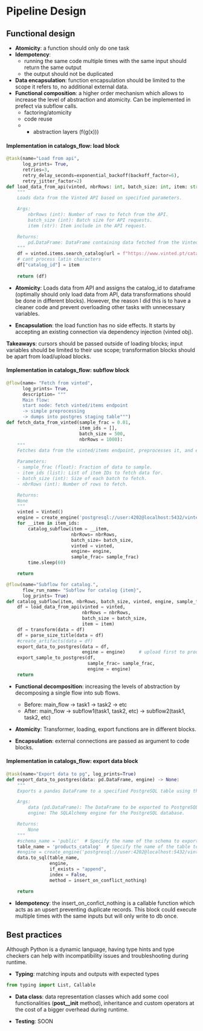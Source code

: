 # Pipeline Design

## Functional design

- **Atomicity**: a function should only do one task
- **Idempotency**: 
    - running the same code multiple times with the same input should return the same output
    - the output should not be duplicated
- **Data encapsulation**: function encapsulation should be limited to the scope it refers to, no additional external data.
- **Functional composition**: a higher order mechanism which allows to increase the level of abstraction and atomicity. Can be implemented in prefect via subflow calls.
    - factoring/atomicity
    - code reuse
    - + abstraction layers (f(g(x)))

#### Implementation in catalogs_flow: load block

``` python
@task(name="Load from api", 
      log_prints= True,
      retries=3, 
      retry_delay_seconds=exponential_backoff(backoff_factor=6),
      retry_jitter_factor=2)
def load_data_from_api(vinted, nbrRows: int, batch_size: int, item: str) -> pd.DataFrame:
    """
    Loads data from the Vinted API based on specified parameters.

    Args:
        nbrRows (int): Number of rows to fetch from the API.
        batch_size (int): Batch size for API requests.
        item (str): Item include in the API request.

    Returns:
        pd.DataFrame: DataFrame containing data fetched from the Vinted API.
    """
    df = vinted.items.search_catalog(url = f"https://www.vinted.pt/catalog/items?catalog_ids[]={item}&order=newest_first")
    # cant process latin characters
    df["catalog_id"] = item
    
    return (df)
```

- **Atomicity**: Loads data from API and assigns the catalog_id to dataframe (optimally should only load data from API, data transformations should be done in different blocks). However, the reason I did this is to have a cleaner code and prevent overloading other tasks with unnecessary variables.

- **Encapsulation**: the load function has no side effects. It starts by accepting an existing connection via dependency injection (vinted obj).

**Takeaways**: cursors should be passed outside of loading blocks; input variables should be limited to their use scope; transformation blocks should be apart from load/upload blocks.

#### Implementation in catalogs_flow: subflow block

``` python
@flow(name= "Fetch from vinted", 
      log_prints= True,
      description= """
      Main flow: 
      start node: fetch vinted/items endpoint 
      -> simple preprocessing 
      -> dumps into postgres staging table""")
def fetch_data_from_vinted(sample_frac = 0.01, 
                           item_ids = [], 
                           batch_size = 500, 
                           nbrRows = 1000):
    """
    Fetches data from the vinted/items endpoint, preprocesses it, and exports it to a PostgreSQL staging table.

    Parameters:
    - sample_frac (float): Fraction of data to sample.
    - item_ids (list): List of item IDs to fetch data for.
    - batch_size (int): Size of each batch to fetch.
    - nbrRows (int): Number of rows to fetch.

    Returns:
    None
    """
    vinted = Vinted()
    engine = create_engine('postgresql://user:4202@localhost:5432/vinted-ai')
    for __item in item_ids:
        catalog_subflow(item = __item, 
                        nbrRows= nbrRows,
                        batch_size= batch_size,
                        vinted = vinted, 
                        engine= engine, 
                        sample_frac= sample_frac)
        time.sleep(60)

    return

@flow(name="Subflow for catalog.", 
      flow_run_name= "Subflow for catalog {item}",
      log_prints= True)
def catalog_subflow(item, nbrRows, batch_size, vinted, engine, sample_frac):
    df = load_data_from_api(vinted = vinted,
                            nbrRows = nbrRows,
                            batch_size = batch_size,
                            item = item)
    df = transform(data = df)
    df = parse_size_title(data = df)
    #create_artifacts(data = df)
    export_data_to_postgres(data = df, 
                            engine = engine)     # upload first to products due to FK referencing
    export_sample_to_postgres(df, 
                              sample_frac= sample_frac,
                              engine = engine)
    return

```

- **Functional decomposition**: increasing the levels of abstraction by decomposing a single flow into sub flows. 
    - Before: main_flow -> task1 -> task2 -> etc
    - After: main_flow -> subflow1(task1, task2, etc) -> subflow2(task1, task2, etc)

- **Atomicity**: Transformer, loading, export functions are in different blocks.

- **Encapsulation**: external connections are passed as argument to code blocks.

#### Implementation in catalogs_flow: export data block

``` python
@task(name="Export data to pg", log_prints=True)
def export_data_to_postgres(data: pd.DataFrame, engine) -> None:
    """
    Exports a pandas DataFrame to a specified PostgreSQL table using the provided database engine.

    Args:
        data (pd.DataFrame): The DataFrame to be exported to PostgreSQL.
        engine: The SQLAlchemy engine for the PostgreSQL database.

    Returns:
        None
    """
    #schema_name = 'public'  # Specify the name of the schema to export data to
    table_name = 'products_catalog'  # Specify the name of the table to export data to
    #engine = create_engine('postgresql://user:4202@localhost:5432/vinted-ai')
    data.to_sql(table_name, 
                engine, 
                if_exists = "append", 
                index = False, 
                method = insert_on_conflict_nothing)

    return

```

- **Idempotency**: the insert_on_confict_nothing is a callable function which acts as an upsert preventing duplicate records. This block could execute multiple times with the same inputs but will only write to db once.

## Best practices

Although Python is a dynamic language, having type hints and type checkers can help with incompatibility issues and troubleshooting during runtime.

- **Typing**: matching inputs and outputs with expected types

``` python
from typing import List, Callable
```

- **Data class**: data representation classes which add some cool functionalities (__post__init__ method), inheritance and custom operators at the cost of a bigger overhead during runtime.

- **Testing**: SOON